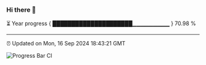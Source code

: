 ### Hi there 👋

⏳ Year progress { █████████████████████▁▁▁▁▁▁▁▁▁ } 70.98 %

---

⏰ Updated on Mon, 16 Sep 2024 18:43:21 GMT

![Progress Bar CI](https://github.com/IshwaranRudhara/GIT-ACTION/workflows/Progress%20Bar%20CI/badge.svg)
